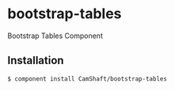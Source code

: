 
# bootstrap-tables

  Bootstrap Tables Component


## Installation

    $ component install CamShaft/bootstrap-tables
